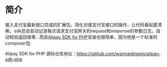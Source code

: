 # 简介

接入支付宝最新接口完成的扩展包，简化对接支付宝接口的操作，让代码看起更清晰。sdk还会自动记录每次请求支付宝网关的request和response的参数日志。自动校验返回值等…而且[Alipay SDK for PHP](https://github.com/wannanbigpig/alipay-sdk-php)安装也很简单，因为他是一个标准的composer包


Alipay SDK for PHP 源码仓库地址：https://github.com/wannanbigpig/alipay-sdk-php